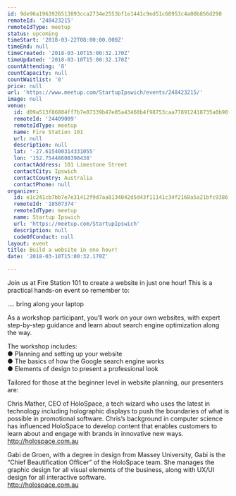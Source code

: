 ```yaml
---
id: 9de96a1963926513893cca2734e2553bf1e1441c9ed51c68953c4a00b856d298
remoteId: '248423215'
remoteIdType: meetup
status: upcoming
timeStart: '2018-03-22T08:00:00.000Z'
timeEnd: null
timeCreated: '2018-03-10T15:00:32.170Z'
timeUpdated: '2018-03-10T15:00:32.170Z'
countAttending: '8'
countCapacity: null
countWaitlist: '0'
price: null
url: 'https://www.meetup.com/StartupIpswich/events/248423215/'
image: null
venue:
  id: d09a513f86804ff7b7e07339b47e05a43468b4f98753caa778912418735a0b90
  remoteId: '24409009'
  remoteIdType: meetup
  name: Fire Station 101
  url: null
  description: null
  lat: '-27.615400314331055'
  lon: '152.75448608398438'
  contactAddress: 101 Limestone Street
  contactCity: Ipswich
  contactCountry: Australia
  contactPhone: null
organizer:
  id: e1c241cb7bb7e7e31412f9d7aa8134042d5d43f11141c34f2168a5a21bfc9386
  remoteId: '18507374'
  remoteIdType: meetup
  name: Startup Ipswich
  url: 'https://meetup.com/StartupIpswich'
  description: null
  codeOfConduct: null
layout: event
title: Build a website in one hour!
date: '2018-03-10T15:00:32.170Z'

---
```

<p>Join us at Fire Station 101 to create a website in just one hour! This is a practical hands-on event so remember to:</p> <p>.... bring along your laptop</p> <p>As a workshop participant, you’ll work on your own websites, with expert step-by-step guidance and learn about search engine optimization along the way.</p> <p>The workshop includes:<br/>● Planning and setting up your website<br/>● The basics of how the Google search engine works<br/>● Elements of design to present a professional look</p> <p>Tailored for those at the beginner level in website planning, our presenters are:</p> <p>Chris Mather, CEO of HoloSpace, a tech wizard who uses the latest in technology including holographic displays to push the boundaries of what is possible in promotional software. Chris’s background in computer science has influenced HoloSpace to develop content that enables customers to learn about and engage with brands in innovative new ways.<br/><a href="http://holospace.com.au" class="linkified">http://holospace.com.au</a></p> <p>Gabi de Groen, with a degree in design from Massey University, Gabi is the “Chief Beautification Officer” of the HoloSpace team. She manages the graphic design for all visual elements of the business, along with UX/UI design for all interactive software.<br/><a href="http://holospace.com.au" class="linkified">http://holospace.com.au</a></p>
